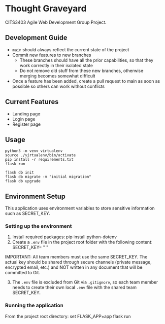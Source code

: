 # Thought Graveyard

CITS3403 Agile Web Development Group Project.

## Development Guide

- `main` should always reflect the current state of the project
- Commit new features to new branches
    - These branches should have all the prior capabilities, so that they work correctly in their isolated state
    - Do not remove old stuff from these new branches, otherwise merging becomes somewhat difficult
- Once a feature has been added, create a pull request to main as soon as possible so others can work without conflicts

## Current Features

- Landing page
- Login page
- Register page

## Usage

```
python3 -m venv virtualenv
source ./virtualenv/bin/activate
pip install -r requirements.txt
flask run

flask db init
flask db migrate -m "initial migration"
flask db upgrade
```

## Environment Setup
This application uses environment variables to store sensitive information such as SECRET_KEY.

### Setting up the environment
1. Install required packages: 
   pip install python-dotenv
2. Create a `.env` file in the project root folder with the following content:
   SECRET_KEY= " "

IMPORTANT: All team members must use the same SECRET_KEY. The actual key should be shared through secure channels (private message, encrypted email, etc.) and NOT written in any document that will be committed to Git.

3. The `.env` file is excluded from Git via `.gitignore`, so each team member needs to create their own local `.env` file with the shared team SECRET_KEY.

### Running the application
From the project root directory:
set FLASK_APP=app
flask run